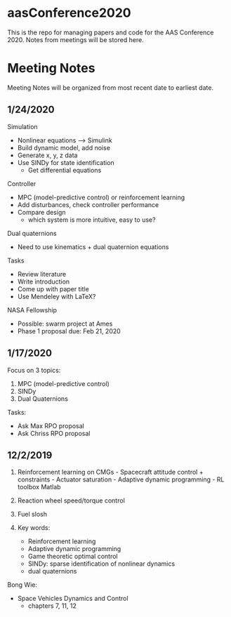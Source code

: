# aasConference2020

This is the repo for managing papers and code for the AAS Conference 2020.  Notes from meetings will be stored here. 

# Meeting Notes

Meeting Notes will be organized from most recent date to earliest date. 

## 1/24/2020 

Simulation 
- Nonlinear equations --> Simulink 
- Build dynamic model, add noise 
- Generate x, y, z data 
- Use SINDy for state identification 
	- Get differential equations 
	
Controller 
- MPC (model-predictive control) or reinforcement learning 
- Add disturbances, check controller performance 
- Compare design
	- which system is more intuitive, easy to use? 
	
Dual quaternions 
- Need to use kinematics + dual quaternion equations 
	
Tasks
- Review literature 
- Write introduction 
- Come up with paper title 
- Use Mendeley with LaTeX? 

NASA Fellowship 
- Possible: swarm project at Ames 
- Phase 1 proposal due: Feb 21, 2020

## 1/17/2020 

Focus on 3 topics: 

1. MPC (model-predictive control) 
2. SINDy 
3. Dual Quaternions 

Tasks: 
- Ask Max RPO proposal
- Ask Chriss RPO proposal 

## 12/2/2019

1. Reinforcement learning on CMGs
    	- Spacecraft attitude control + constraints 
        	- Actuator saturation 
    	- Adaptive dynamic programming 
    	- RL toolbox Matlab 
	
2. Reaction wheel speed/torque control 

3. Fuel slosh 

4. Key words: 
	- Reinforcement learning 
	- Adaptive dynamic programming 
	- Game theoretic optimal control 
	- SINDy: sparse identification of nonlinear dynamics 
	- dual quaternions 
	
Bong Wie: 
- Space Vehicles Dynamics and Control 
	- chapters 7, 11, 12 
	
